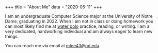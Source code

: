 +++
title = "About Me"
data  = "2020-05-11"
+++

I am an undergraduate Computer Science major at the University of Notre Dame, graduating in 2022. When I am not in class or doing homework you can most likely find me at [water polo](http://sites.nd.edu/waterpolo/) practice, reading, or writing. I am a very dedicated, hardworking individual and am always eager to learn new things.

You can reach me  via  email at [mlee43@nd.edu](mailto:mlee43@nd.edu)


